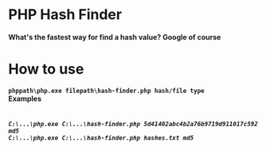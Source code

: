 PHP Hash Finder
===========

<h4>What's the fastest way for find a hash value? Google of course</h4>

How to use
===========
<h4><code>phppath\php.exe filepath\hash-finder.php hash/file type</code>
<br/>
Examples</h4>
<h5>
<br/>
<code>C:\...\php.exe C:\...\hash-finder.php 5d41402abc4b2a76b9719d911017c592 md5</code>
<br/>
<code>C:\...\php.exe C:\...\hash-finder.php hashes.txt md5</code>
</h5>


